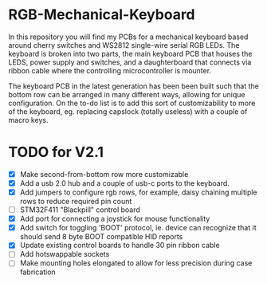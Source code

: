# RGB-Mechanical-Keyboard

In this repository you will find my PCBs for a mechanical keyboard based around cherry switches and WS2812 single-wire serial RGB LEDs.
The keyboard is broken into two parts, the main keyboard PCB that houses the LEDS, power supply and switches, and a daughterboard that connects via ribbon cable where the controlling microcontroller is mounter.

The keyboard PCB in the latest generation has been been built such that the bottom row can be arranged in many different ways, allowing for unique configuration.
On the to-do list is to add this sort of customizability to more of the keyboard, eg. replacing capslock (totally useless) with a couple of macro keys.

# TODO for V2.1

- [x] Make second-from-bottom row more customizable
- [x] Add a usb 2.0 hub and a couple of usb-c ports to the keyboard.
- [X] Add jumpers to configure rgb rows, for example, daisy chaining multiple rows to reduce required pin count
- [ ] STM32F411 "Blackpill" control board
- [X] Add port for connecting a joystick for mouse functionality
- [X] Add switch for toggling 'BOOT' protocol, ie. device can recognize that it should send 8 byte BOOT compatible HID reports
- [X] Update existing control boards to handle 30 pin ribbon cable
- [ ] Add hotswappable sockets
- [ ] Make mounting holes elongated to allow for less precision during case fabrication
